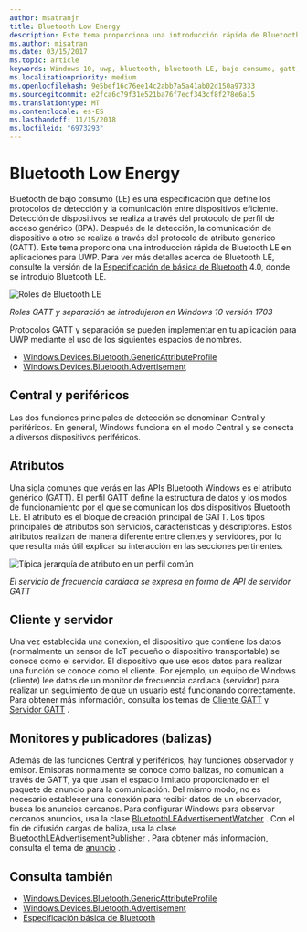 ```yaml
---
author: msatranjr
title: Bluetooth Low Energy
description: Este tema proporciona una introducción rápida de Bluetooth LE en aplicaciones para UWP.
ms.author: misatran
ms.date: 03/15/2017
ms.topic: article
keywords: Windows 10, uwp, bluetooth, bluetooth LE, bajo consumo, gatt, separación, central, periférico, cliente, servidor, monitor, Editor
ms.localizationpriority: medium
ms.openlocfilehash: 9e5bef16c76ee14c2abb7a5a41ab02d150a97333
ms.sourcegitcommit: e2fca6c79f31e521ba76f7ecf343cf8f278e6a15
ms.translationtype: MT
ms.contentlocale: es-ES
ms.lasthandoff: 11/15/2018
ms.locfileid: "6973293"
---
```

# <a name="bluetooth-low-energy"></a>Bluetooth Low Energy
Bluetooth de bajo consumo (LE) es una especificación que define los protocolos de detección y la comunicación entre dispositivos eficiente. Detección de dispositivos se realiza a través del protocolo de perfil de acceso genérico (BPA). Después de la detección, la comunicación de dispositivo a otro se realiza a través del protocolo de atributo genérico (GATT). Este tema proporciona una introducción rápida de Bluetooth LE en aplicaciones para UWP. Para ver más detalles acerca de Bluetooth LE, consulte la versión de la [Especificación de básica de Bluetooth](https://www.bluetooth.com/specifications/bluetooth-core-specification) 4.0, donde se introdujo Bluetooth LE. 

![Roles de Bluetooth LE](images/gatt-roles.png)

*Roles GATT y separación se introdujeron en Windows 10 versión 1703*

Protocolos GATT y separación se pueden implementar en tu aplicación para UWP mediante el uso de los siguientes espacios de nombres.
- [Windows.Devices.Bluetooth.GenericAttributeProfile](https://docs.microsoft.com/en-us/uwp/api/windows.devices.bluetooth.genericattributeprofile)
- [Windows.Devices.Bluetooth.Advertisement](https://docs.microsoft.com/en-us/uwp/api/windows.devices.bluetooth.genericattributeprofile)

## <a name="central-and-peripheral"></a>Central y periféricos
Las dos funciones principales de detección se denominan Central y periféricos. En general, Windows funciona en el modo Central y se conecta a diversos dispositivos periféricos. 

## <a name="attributes"></a>Atributos
Una sigla comunes que verás en las APIs Bluetooth Windows es el atributo genérico (GATT). El perfil GATT define la estructura de datos y los modos de funcionamiento por el que se comunican los dos dispositivos Bluetooth LE. El atributo es el bloque de creación principal de GATT. Los tipos principales de atributos son servicios, características y descriptores. Estos atributos realizan de manera diferente entre clientes y servidores, por lo que resulta más útil explicar su interacción en las secciones pertinentes. 

![Típica jerarquía de atributo en un perfil común](images/gatt-service.png)

*El servicio de frecuencia cardiaca se expresa en forma de API de servidor GATT*

## <a name="client-and-server"></a>Cliente y servidor
Una vez establecida una conexión, el dispositivo que contiene los datos (normalmente un sensor de IoT pequeño o dispositivo transportable) se conoce como el servidor. El dispositivo que use esos datos para realizar una función se conoce como el cliente. Por ejemplo, un equipo de Windows (cliente) lee datos de un monitor de frecuencia cardiaca (servidor) para realizar un seguimiento de que un usuario está funcionando correctamente. Para obtener más información, consulta los temas de [Cliente GATT](gatt-client.md) y [Servidor GATT](gatt-server.md) .

## <a name="watchers-and-publishers-beacons"></a>Monitores y publicadores (balizas)
Además de las funciones Central y periféricos, hay funciones observador y emisor. Emisoras normalmente se conoce como balizas, no comunican a través de GATT, ya que usan el espacio limitado proporcionado en el paquete de anuncio para la comunicación. Del mismo modo, no es necesario establecer una conexión para recibir datos de un observador, busca los anuncios cercanos. Para configurar Windows para observar cercanos anuncios, usa la clase [BluetoothLEAdvertisementWatcher](https://docs.microsoft.com/en-us/uwp/api/windows.devices.bluetooth.advertisement.bluetoothleadvertisementwatcher) . Con el fin de difusión cargas de baliza, usa la clase [BluetoothLEAdvertisementPublisher](https://docs.microsoft.com/en-us/uwp/api/windows.devices.bluetooth.advertisement.bluetoothleadvertisementpublisher) . Para obtener más información, consulta el tema de [anuncio](ble-beacon.md) .

## <a name="see-also"></a>Consulta también
- [Windows.Devices.Bluetooth.GenericAttributeProfile](https://docs.microsoft.com/en-us/uwp/api/windows.devices.bluetooth.genericattributeprofile)
- [Windows.Devices.Bluetooth.Advertisement](https://docs.microsoft.com/en-us/uwp/api/windows.devices.bluetooth.genericattributeprofile)
- [Especificación básica de Bluetooth](https://www.bluetooth.com/specifications/bluetooth-core-specification)